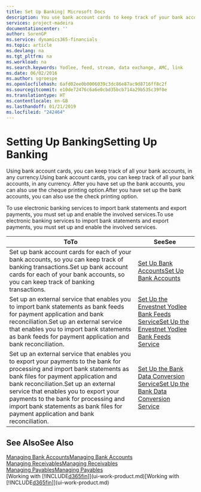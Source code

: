 ```yaml
---
title: Set Up Banking| Microsoft Docs
description: You use bank account cards to keep track of your bank accounts and set up bank feeds, such as Yodlee, to exchange data.
services: project-madeira
documentationcenter: ''
author: SorenGP
ms.service: dynamics365-financials
ms.topic: article
ms.devlang: na
ms.tgt_pltfrm: na
ms.workload: na
ms.search.keywords: Yodlee, feed, stream, data exchange, AMC, link
ms.date: 06/02/2016
ms.author: sgroespe
ms.openlocfilehash: 6afd02ee0b0006039c3dc86e87ac9d8716ff8c2f
ms.sourcegitcommit: e10de72476c6a6e0cbd35bcb714a29b535c39f0e
ms.translationtype: HT
ms.contentlocale: en-GB
ms.lasthandoff: 01/21/2019
ms.locfileid: "242464"
---
```

# <a name="setting-up-banking"></a><span data-ttu-id="cf9c7-103">Setting Up Banking</span><span class="sxs-lookup"><span data-stu-id="cf9c7-103">Setting Up Banking</span></span>
<span data-ttu-id="cf9c7-104">Using bank account cards, you can keep track of all your bank accounts, in any currency.</span><span class="sxs-lookup"><span data-stu-id="cf9c7-104">Using bank account cards, you can keep track of all your bank accounts, in any currency.</span></span> <span data-ttu-id="cf9c7-105">After you have set up the bank accounts, you can also use the cheque printing option.</span><span class="sxs-lookup"><span data-stu-id="cf9c7-105">After you have set up the bank accounts, you can also use the check printing option.</span></span>

<span data-ttu-id="cf9c7-106">To use electronic banking services to import bank statements and  export payments, you must set up and enable the involved services.</span><span class="sxs-lookup"><span data-stu-id="cf9c7-106">To use electronic banking services to import bank statements and  export payments, you must set up and enable the involved services.</span></span>

| <span data-ttu-id="cf9c7-107">To</span><span class="sxs-lookup"><span data-stu-id="cf9c7-107">To</span></span> | <span data-ttu-id="cf9c7-108">See</span><span class="sxs-lookup"><span data-stu-id="cf9c7-108">See</span></span> |
| --- | --- |
| <span data-ttu-id="cf9c7-109">Set up bank account cards for each of your bank accounts, so you can keep track of banking transactions.</span><span class="sxs-lookup"><span data-stu-id="cf9c7-109">Set up bank account cards for each of your bank accounts, so you can keep track of banking transactions.</span></span> |[<span data-ttu-id="cf9c7-110">Set Up Bank Accounts</span><span class="sxs-lookup"><span data-stu-id="cf9c7-110">Set Up Bank Accounts</span></span>](bank-how-setup-bank-accounts.md) |
| <span data-ttu-id="cf9c7-111">Set up an external service that enables you to import bank statements as bank feeds for payment application and bank reconciliation.</span><span class="sxs-lookup"><span data-stu-id="cf9c7-111">Set up an external service that enables you to import bank statements as bank feeds for payment application and bank reconciliation.</span></span> |[<span data-ttu-id="cf9c7-112">Set Up the Envestnet Yodlee Bank Feeds Service</span><span class="sxs-lookup"><span data-stu-id="cf9c7-112">Set Up the Envestnet Yodlee Bank Feeds Service</span></span>](bank-how-setup-bank-statement-service.md) |
| <span data-ttu-id="cf9c7-113">Set up an external service that enables you to export your payments to the bank for processing  and import bank statements as bank files for payment application and bank reconciliation.</span><span class="sxs-lookup"><span data-stu-id="cf9c7-113">Set up an external service that enables you to export your payments to the bank for processing  and import bank statements as bank files for payment application and bank reconciliation.</span></span> |[<span data-ttu-id="cf9c7-114">Set Up the Bank Data Conversion Service</span><span class="sxs-lookup"><span data-stu-id="cf9c7-114">Set Up the Bank Data Conversion Service</span></span>](bank-how-setup-bank-data-conversion-service.md) |

## <a name="see-also"></a><span data-ttu-id="cf9c7-115">See Also</span><span class="sxs-lookup"><span data-stu-id="cf9c7-115">See Also</span></span>
[<span data-ttu-id="cf9c7-116">Managing Bank Accounts</span><span class="sxs-lookup"><span data-stu-id="cf9c7-116">Managing Bank Accounts</span></span>](bank-manage-bank-accounts.md)  
[<span data-ttu-id="cf9c7-117">Managing Receivables</span><span class="sxs-lookup"><span data-stu-id="cf9c7-117">Managing Receivables</span></span>](receivables-manage-receivables.md)  
[<span data-ttu-id="cf9c7-118">Managing Payables</span><span class="sxs-lookup"><span data-stu-id="cf9c7-118">Managing Payables</span></span>](payables-manage-payables.md)  
<span data-ttu-id="cf9c7-119">[Working with [!INCLUDE[d365fin](includes/d365fin_md.md)]](ui-work-product.md)</span><span class="sxs-lookup"><span data-stu-id="cf9c7-119">[Working with [!INCLUDE[d365fin](includes/d365fin_md.md)]](ui-work-product.md)</span></span>
